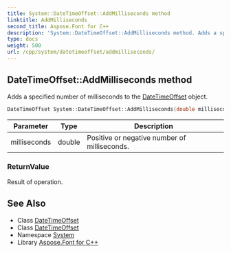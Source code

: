 ```yaml
---
title: System::DateTimeOffset::AddMilliseconds method
linktitle: AddMilliseconds
second_title: Aspose.Font for C++
description: 'System::DateTimeOffset::AddMilliseconds method. Adds a specified number of milliseconds to the DateTimeOffset object in C++.'
type: docs
weight: 500
url: /cpp/system/datetimeoffset/addmilliseconds/
---
```

## DateTimeOffset::AddMilliseconds method


Adds a specified number of milliseconds to the [DateTimeOffset](../) object.

```cpp
DateTimeOffset System::DateTimeOffset::AddMilliseconds(double milliseconds) const
```


| Parameter | Type | Description |
| --- | --- | --- |
| milliseconds | double | Positive or negative number of milliseconds. |

### ReturnValue

Result of operation.

## See Also

* Class [DateTimeOffset](../)
* Class [DateTimeOffset](../)
* Namespace [System](../../)
* Library [Aspose.Font for C++](../../../)
